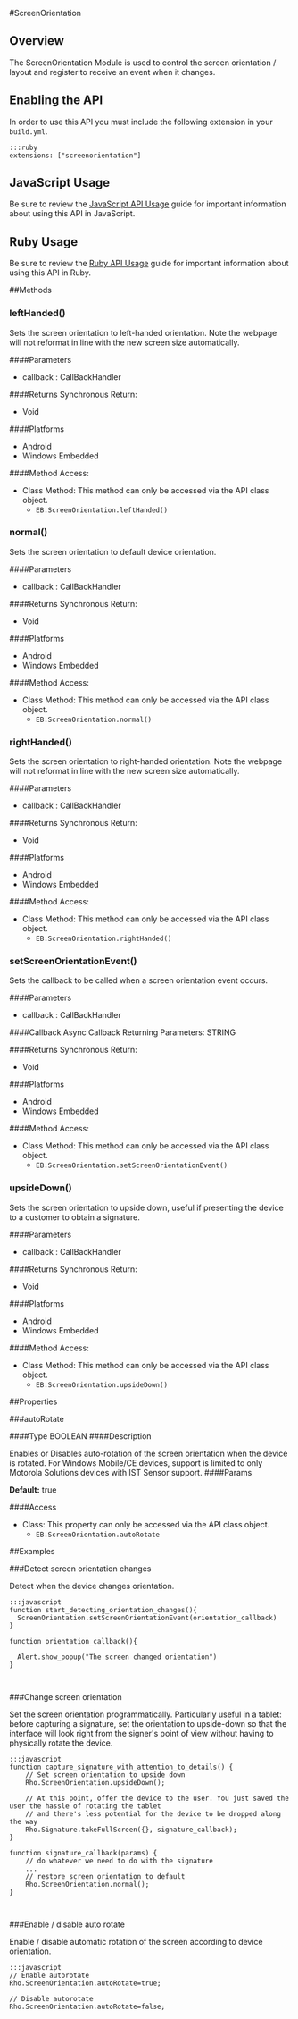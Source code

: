 #ScreenOrientation


## Overview
<p>The ScreenOrientation Module is used to control the screen orientation / layout and register to receive an event when it changes.</p>
<h2>Enabling the API</h2>

<p>In order to use this API you must include the following extension in your <code>build.yml</code>.</p>

<pre><code>:::ruby
extensions: ["screenorientation"]
</code></pre>

<h2>JavaScript Usage</h2>

<p>Be sure to review the <a href="/guide/api_js">JavaScript API Usage</a> guide for important information about using this API in JavaScript.</p>

<h2>Ruby Usage</h2>

<p>Be sure to review the <a href="/guide/api_ruby">Ruby API Usage</a> guide for important information about using this API in Ruby.</p>



##Methods



### leftHanded()
Sets the screen orientation to left-handed orientation. Note the webpage will not reformat in line with the new screen size automatically.

####Parameters
<ul><li>callback : <span class='text-info'>CallBackHandler</span></li></ul>

####Returns
Synchronous Return:<ul><li>Void</li></ul>

####Platforms

* Android
* Windows Embedded

####Method Access:
<ul><li><i class="icon-book"></i>Class Method: This method can only be accessed via the API class object. <ul><li><code>EB.ScreenOrientation.leftHanded()</code> </li></ul></li></ul>

### normal()
Sets the screen orientation to default device orientation.

####Parameters
<ul><li>callback : <span class='text-info'>CallBackHandler</span></li></ul>

####Returns
Synchronous Return:<ul><li>Void</li></ul>

####Platforms

* Android
* Windows Embedded

####Method Access:
<ul><li><i class="icon-book"></i>Class Method: This method can only be accessed via the API class object. <ul><li><code>EB.ScreenOrientation.normal()</code> </li></ul></li></ul>

### rightHanded()
Sets the screen orientation to right-handed orientation. Note the webpage will not reformat in line with the new screen size automatically.

####Parameters
<ul><li>callback : <span class='text-info'>CallBackHandler</span></li></ul>

####Returns
Synchronous Return:<ul><li>Void</li></ul>

####Platforms

* Android
* Windows Embedded

####Method Access:
<ul><li><i class="icon-book"></i>Class Method: This method can only be accessed via the API class object. <ul><li><code>EB.ScreenOrientation.rightHanded()</code> </li></ul></li></ul>

### setScreenOrientationEvent()
Sets the callback to be called when a screen orientation event occurs.

####Parameters
<ul><li>callback : <span class='text-info'>CallBackHandler</span></li></ul>

####Callback
Async Callback Returning Parameters: <span class='text-info'>STRING</span></p><ul></ul>

####Returns
Synchronous Return:<ul><li>Void</li></ul>

####Platforms

* Android
* Windows Embedded

####Method Access:
<ul><li><i class="icon-book"></i>Class Method: This method can only be accessed via the API class object. <ul><li><code>EB.ScreenOrientation.setScreenOrientationEvent()</code> </li></ul></li></ul>

### upsideDown()
Sets the screen orientation to upside down, useful if presenting the device to a customer to obtain a signature.

####Parameters
<ul><li>callback : <span class='text-info'>CallBackHandler</span></li></ul>

####Returns
Synchronous Return:<ul><li>Void</li></ul>

####Platforms

* Android
* Windows Embedded

####Method Access:
<ul><li><i class="icon-book"></i>Class Method: This method can only be accessed via the API class object. <ul><li><code>EB.ScreenOrientation.upsideDown()</code> </li></ul></li></ul>

##Properties



###autoRotate

####Type
<span class='text-info'>BOOLEAN</span> 
####Description

Enables or Disables auto-rotation of the screen orientation when the device is rotated. For Windows Mobile/CE devices, support is limited to only Motorola Solutions devices with IST Sensor support.
####Params
<p><strong>Default:</strong> true</p>
####Access
<ul><li><i class="icon-book"></i>Class: This property can only be accessed via the API class object. <ul><li><code>EB.ScreenOrientation.autoRotate</code> </li></ul></li></ul>

##Examples



###Detect screen orientation changes

Detect when the device changes orientation.
<pre><code>:::javascript
function start_detecting_orientation_changes(){
  ScreenOrientation.setScreenOrientationEvent(orientation_callback)
}
 
function orientation_callback(){
    
  Alert.show_popup("The screen changed orientation")
}
                   
                            
</code></pre>

###Change screen orientation

Set the screen orientation programmatically. Particularly useful in a tablet: before capturing a signature, set the orientation to upside-down so that the interface will look right from the signer's point of view without having to physically rotate the device.
<pre><code>:::javascript
function capture_signature_with_attention_to_details() {
    // Set screen orientation to upside down
    Rho.ScreenOrientation.upsideDown();

    // At this point, offer the device to the user. You just saved the user the hassle of rotating the tablet
    // and there's less potential for the device to be dropped along the way  
    Rho.Signature.takeFullScreen({}, signature_callback);
}           

function signature_callback(params) {
    // do whatever we need to do with the signature
    ...
    // restore screen orientation to default
    Rho.ScreenOrientation.normal();
}
                   
                            
</code></pre>

###Enable / disable auto rotate

Enable / disable automatic rotation of the screen according to device orientation.
<pre><code>:::javascript
// Enable autorotate
Rho.ScreenOrientation.autoRotate=true;

// Disable autorotate
Rho.ScreenOrientation.autoRotate=false;
                   
                            
</code></pre>